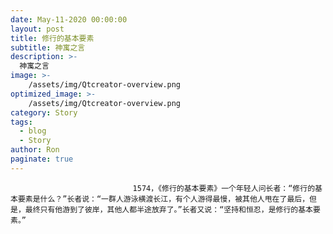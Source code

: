 ```yaml
---
date: May-11-2020 00:00:00
layout: post
title: 修行的基本要素
subtitle: 神寓之言
description: >-
  神寓之言
image: >-
    /assets/img/Qtcreator-overview.png
optimized_image: >-
    /assets/img/Qtcreator-overview.png
category: Story
tags:
  - blog
  - Story
author: Ron
paginate: true
---
```


							　　1574，《修行的基本要素》一个年轻人问长者：“修行的基本要素是什么？”长者说：“一群人游泳横渡长江，有个人游得最慢，被其他人甩在了最后，但是，最终只有他游到了彼岸，其他人都半途放弃了。”长者又说：“坚持和恒忍，是修行的基本要素。”
							
							
						